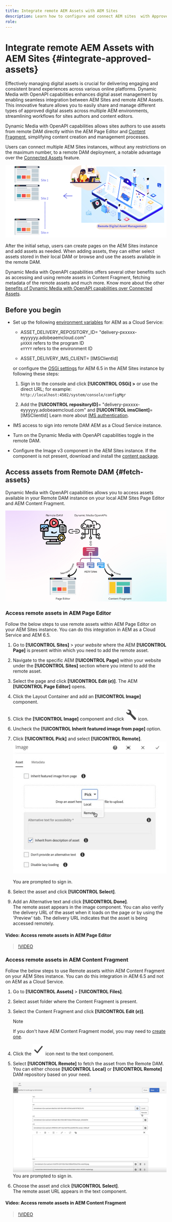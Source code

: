 ```yaml
---
title: Integrate remote AEM Assets with AEM Sites
description: Learn how to configure and connect AEM sites  with Approved AEM Assets in Creative Cloud. 
role:
---
```


# Integrate remote AEM Assets with AEM Sites  {#integrate-approved-assets}

Effectively managing digital assets is crucial for delivering engaging and consistent brand experiences across various online platforms. Dynamic Media with OpenAPI capabilities enhances digital asset management by enabling seamless integration between AEM Sites and remote AEM Assets. This innovative feature allows you to easily share and manage different types of approved digital assets across multiple AEM environments, streamlining workflows for sites authors and content editors.

Dynamic Media with OpenAPI capabilities allows sites authors to use assets from remote DAM directly within the AEM Page Editor and [Content Fragment](https://experienceleague.adobe.com/docs/experience-manager-65/content/assets/content-fragments/content-fragments.html), simplifying content creation and management processes.

Users can connect multiple AEM Sites instances, without any restrictions on the maximum number, to a remote DAM deployment, a notable advantage over the [Connected Assets](use-assets-across-connected-assets-instances.md) feature.

 ![image](/help/assets/assets/connected-assets-rdam.png)

After the initial setup, users can create pages on the AEM Sites instance and add assets as needed. When adding assets, they can either select assets stored in their local DAM or browse and use the assets available in the remote DAM.

Dynamic Media with OpenAPI capabilities offers several other benefits such as accessing and using remote assets in Content Fragment, fetching metadata of the remote assets and much more. Know more about the other [benefits of Dynamic Media with OpenAPI capabilities over Connected Assets](/help/assets/new-dynamic-media-apis-faqs.md). 

## Before you begin

* Set up the following [environment variables](/help/implementing/cloud-manager/environment-variables.md#add-variables) for AEM as a Cloud Service:

    * ASSET_DELIVERY_REPOSITORY_ID= "delivery-pxxxxx-eyyyyyy.adobeaemcloud.com" <br>
    `pXXXX` refers to the program ID <br>
    `eYYYY` refers to the environment ID

    * ASSET_DELIVERY_IMS_CLIENT= [IMSClientId]

    or configure the [OSGi settings](https://experienceleague.adobe.com/docs/experience-manager-65/content/implementing/deploying/configuring/configuring-osgi.html) for AEM 6.5 in the AEM Sites instance by following these steps:
    
    1. Sign in to the console and click **[!UICONTROL OSGi] >** or
    use the direct URL; for example: `http://localhost:4502/system/console/configMgr`

    1. Add the **[!UICONTROL repositoryID]**= "delivery-pxxxxx-eyyyyyy.adobeaemcloud.com" and **[!UICONTROL imsClient]**= [IMSClientId]
    Learn more about [IMS authentication](https://experienceleague.adobe.com/docs/experience-manager-65/content/security/ims-config-and-admin-console.html).

* IMS access to sign into remote DAM AEM as a Cloud Service instance.

* Turn on the Dynamic Media with OpenAPI capabilities toggle in the remote DAM.

* Configure the Image v3 component in the AEM Sites instance. If the component is not present, download and install the [content package](https://github.com/adobe/aem-core-wcm-components/releases/tag/core.wcm.components.reactor-2.23.0).

## Access assets from Remote DAM {#fetch-assets}

Dynamic Media with OpenAPI capabilities allows you to access assets available in your Remote DAM instance on your local AEM Sites Page Editor and AEM Content Fragment.

![image](/help/assets/assets/open-APIs.png)

### Access remote assets in AEM Page Editor

Follow the below steps to use remote assets within AEM Page Editor on your AEM Sites instance. You can do this integration in AEM as a Cloud Service and AEM 6.5.

1. Go to **[!UICONTROL Sites]** > _your website_ where the AEM **[!UICONTROL Page]** is present within which you need to add the remote asset.
1. Navigate to the specific AEM **[!UICONTROL Page]** within your website under the **[!UICONTROL Sites]** section where you intend to add the remote asset.
1. Select the page and click **[!UICONTROL Edit (_e_)]**. The AEM **[!UICONTROL Page Editor]** opens.
1. Click the Layout Container and add an **[!UICONTROL Image]** component.   
1. Click the **[!UICONTROL Image]** component and click ![settings icon](/help/assets/assets/do-not-localize/settings-icon.svg) icon.
1. Uncheck the **[!UICONTROL Inherit featured image from page]** option. 
1. Click **[!UICONTROL Pick]** and select **[!UICONTROL Remote]**.
    ![image](/help/assets/assets/uncheck-inherit-option.jpg)

    You are prompted to sign in.
1. Select the asset and click **[!UICONTROL Select]**.
1. Add an Alternative text and click **[!UICONTROL Done]**.
<br> The remote asset appears in the image component. You can also verify the delivery URL of the asset when it loads on the page or by using the 'Preview' tab. The delivery URL indicates that the asset is being accessed remotely.

#### Video: Access remote assets in AEM Page Editor

>[!VIDEO](https://video.tv.adobe.com/v/3427666)

### Access remote assets in AEM Content Fragment

Follow the below steps to use Remote assets within AEM Content Fragment on your AEM Sites instance. You can do this integration in AEM 6.5 and not on AEM as a Cloud Service.

1. Go to **[!UICONTROL Assets]** > **[!UICONTROL Files]**.
1. Select asset folder where the Content Fragment is present.
1. Select the Content Fragment and click **[!UICONTROL Edit (_e_)]**. 

    >[!NOTE]
    >
    >If you don't have AEM Content Fragment model, you may need to [create one](https://experienceleague.adobe.com/docs/experience-manager-65/content/assets/content-fragments/content-fragments-models.html?lang=en).
    
1. Click the ![checkmark icon](/help/assets/assets/do-not-localize/checkmark-icon.svg) icon next to the text component.
1. Select **[!UICONTROL Remote]** to fetch the asset from the Remote DAM. <br>
You can either choose **[!UICONTROL Local]** or **[!UICONTROL Remote]** DAM repository based on your need. 
    
    ![image](/help/assets/assets/cf-pick.jpg)
    You are prompted to sign in.
1. Choose the asset and click **[!UICONTROL Select]**.
<br> The remote asset URL appears in the text component.

#### Video: Access remote assets in AEM Content Fragment

>[!VIDEO](https://video.tv.adobe.com/v/3427667)

